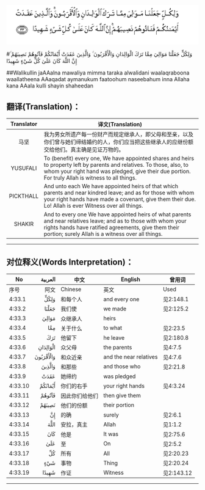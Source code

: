 ![004:033](images/004_033.gif)

#وَلِكُلٍّ جَعَلْنَا مَوَالِيَ مِمَّا تَرَكَ الْوَالِدَانِ وَالْأَقْرَبُونَ ۚ وَالَّذِينَ عَقَدَتْ أَيْمَانُكُمْ فَآتُوهُمْ نَصِيبَهُمْ ۚ إِنَّ اللَّهَ كَانَ عَلَىٰ كُلِّ شَيْءٍ شَهِيدًا 

##Walikullin jaAAalna mawaliya mimma taraka alwalidani waalaqraboona waallatheena AAaqadat aymanukum faatoohum naseebahum inna Allaha kana AAala kulli shayin shaheedan 

## 翻译(Translation)：

| Translator | 译文(Translation)                                            |
| :--------: | ------------------------------------------------------------ |
|    马坚    | 我为男女所遗产每一份财产而规定继承人，即父母和至亲，以及你们曾与她们缔结婚约的人，你们应当把这些继承人的应继份额交给他们。真主确是见证万物的。 |
|  YUSUFALI  | To (benefit) every one, We have appointed shares and heirs to property left by parents and relatives. To those, also, to whom your right hand was pledged, give their due portion. For truly Allah is witness to all things. |
| PICKTHALL  | And unto each We have appointed heirs of that which parents and near kindred leave; and as for those with whom your right hands have made a covenant, give them their due. Lo! Allah is ever Witness over all things. |
|   SHAKIR   | And to every one We have appointed heirs of what parents and near relatives leave; and as to those with whom your rights hands have ratified agreements, give them their portion; surely Allah is a witness over all things. |

---

## 对位释义(Words Interpretation)：

| No   | العربية | 中文    | English | 曾用词 |
| ---- | ------: | ------- | ------- | ------ |
| 序号 |    阿文 | Chinese | 英文    | Used   |
| 4:33.1  | وَلِكُلٍّ      | 和每个人       | and every one          | 见2:148.1  |
| 4:33.2  | جَعَلْنَا     | 我们使         | we made                | 见2:125.2  |
| 4:33.3  | مَوَالِيَ     | 众继承人       | heirs                  |            |
| 4:33.4  | مِمَّا       | 关于什么       | to what                | 见2:23.5   |
| 4:33.5  | تَرَكَ       | 他留下         | he leave               | 见2:180.8  |
| 4:33.6  | الْوَالِدَانِ  | 众父母         | the parents            | 见4:7.5    |
| 4:33.7  | وَالْأَقْرَبُونَ | 和众近亲       | and the near relatives | 见4:7.6    |
| 4:33.8  | وَالَّذِينَ    | 和那些         | and those who          | 见2:21.8   |
| 4:33.9  | عَقَدَتْ      | 她缔约         | was pledged            |            |
| 4:33.10 | أَيْمَانُكُمْ   | 你们的右手     | your right hands       | 见4:3.24   |
| 4:33.11 | فَآتُوهُمْ    | 因此你们给他们 | then give them         |            |
| 4:33.12 | نَصِيبَهُمْ    | 他们的份额     | their portion          |            |
| 4:33.13 | إِنَّ        | 的确           | surely                 | 见2:6.1    |
| 4:33.14 | اللَّهَ      | 安拉，真主     | Allah                  | 见1:1.2    |
| 4:33.15 | كَانَ       | 他是           | It was                 | 见2:75.6   |
| 4:33.16 | عَلَىٰ       | 至             | On                     | 见2:5.2    |
| 4:33.17 | كُلِّ        | 所有           | All                    | 见2:20.23  |
| 4:33.18 | شَيْءٍ       | 事物           | Thing                  | 见2:20.24  |
| 4:33.19 | شَهِيدًا     | 作证           | Witness                | 见2:143.12 |

---
